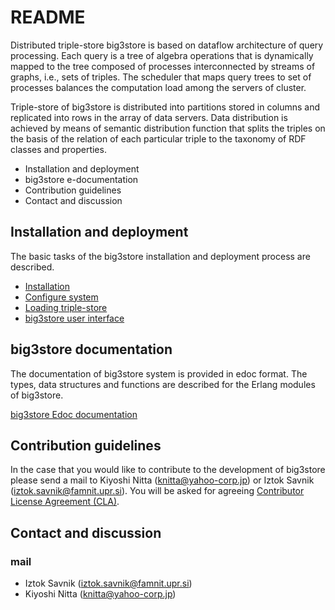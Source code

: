 # README #

Distributed triple-store big3store is based on dataflow architecture
of query processing. Each query is a tree of algebra operations that
is dynamically mapped to the tree composed of processes interconnected
by streams of graphs, i.e., sets of triples. The scheduler that maps
query trees to set of processes balances the computation load among
the servers of cluster.

Triple-store of big3store is distributed into partitions stored in 
columns and replicated into rows in the array of data servers. Data
distribution is achieved by means of semantic distribution function
that splits the triples on the basis of the
relation of each particular triple to the taxonomy of RDF classes
and properties. 

* Installation and deployment
* big3store e-documentation
* Contribution guidelines
* Contact and discussion

## Installation and deployment ##

The basic tasks of the big3store installation and deployment process 
are described.

* [Installation](src/HOWTO/install.md)
* [Configure system](src/HOWTO/configure-system.md)
* [Loading triple-store](src/HOWTO/load-triples.md)
* [big3store user interface](src/HOWTO/user-interface.md)

## big3store documentation ##

The documentation of big3store system is provided in edoc format. The types, 
data structures and functions are described for the Erlang modules of big3store.

[big3store Edoc documentation](https://big3store.github.io/big3store)

## Contribution guidelines ##

In the case that you would like to contribute to the development of
big3store please send a mail to Kiyoshi Nitta (knitta@yahoo-corp.jp)
or Iztok Savnik (iztok.savnik@famnit.upr.si). You will be asked for
agreeing
[Contributor License Agreement (CLA)](https://gist.github.com/ydnjp/3095832f100d5c3d2592).

## Contact and discussion ##

### mail
* Iztok Savnik (iztok.savnik@famnit.upr.si)
* Kiyoshi Nitta (knitta@yahoo-corp.jp)
